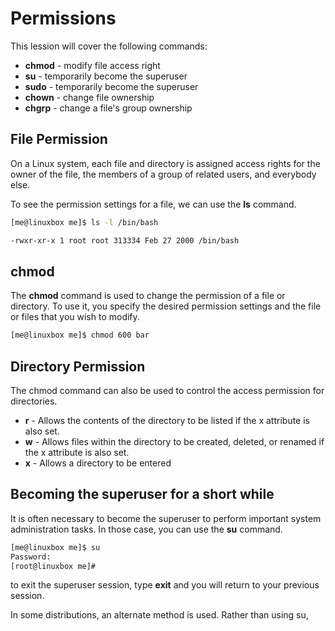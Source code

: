 # Permissions
This lession will cover the following commands:
- **chmod** - modify file access right
- **su** - temporarily become the superuser
- **sudo** - temporarily become the superuser
- **chown** - change file ownership
- **chgrp** - change a file's group ownership

## File Permission
On a Linux system, each file and directory is assigned access rights for the owner of the file, the members of a group of related users, and everybody else.

To see the permission settings for a file, we can use the **ls** command.
```bash
[me@linuxbox me]$ ls -l /bin/bash

-rwxr-xr-x 1 root root 313334 Feb 27 2000 /bin/bash
```

## chmod
The **chmod** command is used to change the permission of a file or directory. To use it, you specify the desired permission settings and the file or files that you wish to modify.

```bash
[me@linuxbox me]$ chmod 600 bar
```

## Directory Permission
The chmod command can also be used to control the access permission for directories.
- **r** - Allows the contents of the directory to be listed if the x attribute is also set.
- **w** - Allows files within the directory to be created, deleted, or renamed if the x attribute is also set.
- **x** - Allows a directory to be entered

## Becoming the superuser for a short while
It is often necessary to become the superuser to perform important system administration tasks. In those case, you can use the **su** command.
```bash
[me@linuxbox me]$ su
Password:
[root@linuxbox me]#
```
to exit the superuser session, type **exit** and you will return to your previous session.

In some distributions, an alternate method is used. Rather than using su, 
<!--stackedit_data:
eyJoaXN0b3J5IjpbLTEyOTg0MzM5MjgsMjkxMzA0NTcwXX0=
-->